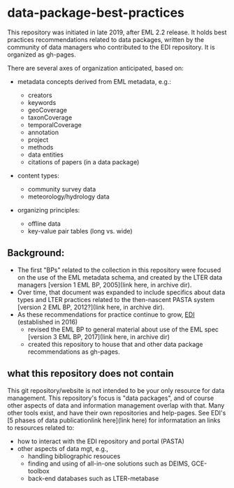 # data-package-best-practices

This repository was initiated in late 2019, after EML 2.2 release.  It holds best practices recommendations related to data packages, written by the community of data managers who contributed to the EDI repository. It is organized as gh-pages. 

There are several axes of organization anticipated, based on:

- metadata concepts derived from EML metadata, e.g.:
  - creators
  - keywords
  - geoCoverage 
  - taxonCoverage
  - temporalCoverage
  - annotation
  - project
  - methods
  - data entities
  - citations of papers (in a data package)
  
- content types:
  - community survey data
  - meteorology/hydrology data
  
- organizing principles:
  - offline data
  - key-value pair tables (long vs. wide)



## Background:
- The first "BPs" related to the collection in this repository were focused on the use of the EML metadata schema, and created by the LTER data managers [version 1 EML BP, 2005](link here, in archive dir). 
- Over time, that document was expanded to include specifics about data types and LTER practices related to the then-nascent PASTA system [version 2 EML BP, 2012?](link here, in archive dir).  
- As these recommendations for practice continue to grow, [EDI](https://environmentaldatainitiative.org) (established in 2016) 
  - revised the EML BP to general material about use of the EML spec [version 3 EML BP, 2017](link here, in archive dir)
  - created this repository to house that and other data package recommendations as gh-pages.
  
  
## what this repository does not contain
This git repository/website is not intended to be your only resource for data management. This repository's focus is "data packages", and of course other aspects of data and information management overlap with that. Many other tools exist, and have their own repositories and help-pages. See EDI's [5 phases of data publicationlink here](link here) for informatation an links to resources related to:
- how to interact with the EDI repository and portal (PASTA)
- other aspects of data mgt, e.g., 
  - handling bibliographic resouces
  - finding and using of all-in-one solutions such as DEIMS, GCE-toolbox
  - back-end databases such as LTER-metabase
